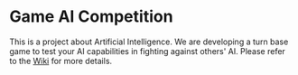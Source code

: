 # Game AI Competition
This is a project about Artificial Intelligence. We are developing a turn base game to test your AI capabilities in fighting against others' AI. Please refer to the [Wiki](https://github.com/Game-AI-Competition-UDINUS/GAIC/wiki) for more details.




